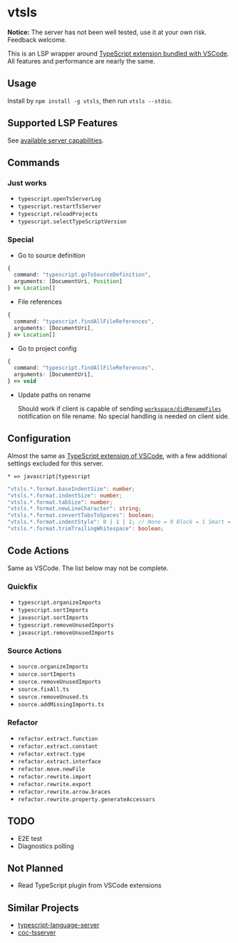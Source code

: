 # vtsls

**Notice:** The server has not been well tested, use it at your own risk. Feedback welcome.

This is an LSP wrapper around [TypeScript extension bundled with VSCode](https://github.com/microsoft/vscode/tree/838b48504cd9a2338e2ca9e854da9cec990c4d57/extensions/typescript-language-features). All features and performance are nearly the same.

## Usage

Install by `npm install -g vtsls`, then run `vtsls --stdio`.

## Supported LSP Features

See [available server capabilities](./src/utils/capabilities.ts).

## Commands

### Just works

- `typescript.openTsServerLog`
- `typescript.restartTsServer`
- `typescript.reloadProjects`
- `typescript.selectTypeScriptVersion`

### Special

- Go to source definition

```typescript
{
  command: "typescript.goToSourceDefinition",
  arguments: [DocumentUri, Position]
} => Location[]
```

- File references

```typescript
{
  command: "typescript.findAllFileReferences",
  arguments: [DocumentUri],
} => Location[]
```

- Go to project config
```typescript
{
  command: "typescript.findAllFileReferences",
  arguments: [DocumentUri],
} => void
```

- Update paths on rename

  Should work if client is capable of sending [`workspace/didRenameFiles`](https://microsoft.github.io/language-server-protocol/specifications/lsp/3.17/specification/#workspace_didRenameFiles) notification on file rename. No special handling is needed on client side.

## Configuration

Almost the same as [TypeScript extension of VSCode](https://github.com/microsoft/vscode/blob/838b48504cd9a2338e2ca9e854da9cec990c4d57/extensions/typescript-language-features/package.json#L147), with a few additional settings excluded for this server.

`* => javascript|typescript`

```typescript
"vtsls.*.format.baseIndentSize": number;
"vtsls.*.format.indentSize": number;
"vtsls.*.format.tabSize": number;
"vtsls.*.format.newLineCharacter": string;
"vtsls.*.format.convertTabsToSpaces": boolean;
"vtsls.*.format.indentStyle": 0 | 1 | 2; // None = 0 Block = 1 Smart = 2
"vtsls.*.format.trimTrailingWhitespace": boolean;
```

## Code Actions

Same as VSCode. The list below may not be complete.

### Quickfix

- `typescript.organizeImports`
- `typescript.sortImports`
- `javascript.sortImports`
- `typescript.removeUnusedImports`
- `javascript.removeUnusedImports`

### Source Actions

- `source.organizeImports`
- `source.sortImports`
- `source.removeUnusedImports`
- `source.fixAll.ts`
- `source.removeUnused.ts`
- `source.addMissingImports.ts`

### Refactor

- `refactor.extract.function`
- `refactor.extract.constant`
- `refactor.extract.type`
- `refactor.extract.interface`
- `refactor.move.newFile`
- `refactor.rewrite.import`
- `refactor.rewrite.export`
- `refactor.rewrite.arrow.braces`
- `refactor.rewrite.property.generateAccessors`

## TODO

- E2E test
- Diagnostics polling

## Not Planned

- Read TypeScript plugin from VSCode extensions

## Similar Projects

- [typescript-language-server](https://github.com/typescript-language-server/typescript-language-server)
- [coc-tsserver](https://github.com/neoclide/coc-tsserver)

